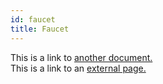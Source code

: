 ```yaml
---
id: faucet
title: Faucet
---
```


This is a link to [another document.](doc3.md)  
This is a link to an [external page.](http://www.example.com)
